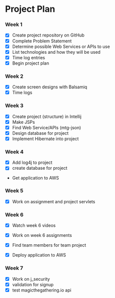 # Project Plan

### Week 1
- [X] Create project repository on GitHub
- [X] Complete Problem Statement
- [X] Determine possible Web Services or APIs to use
- [X] List technologies and how they will be used
- [X] Time log entries
- [X] Begin project plan

### Week 2
- [X] Create screen designs with Balsamiq
- [X] Time logs

### Week 3
- [X] Create project (structure) in Intellij
- [X] Make JSPs
- [X] Find Web Service/APIs (mtg-json)
- [X] Design database for project
- [X] Implement Hibernate into project

### Week 4
- [X] Add log4j to project
- [X] create database for project
- Get application to AWS

### Week 5
- [X] Work on assignment and project servlets

### Week 6
- [X] Watch week 6 videos
- [X] Work on week 6 assignments
- [X] Find team members for team project
- [X] Deploy application to AWS


### Week 7
- [X] Work on j_security
- [X] validation for signup
- [X] test magicthegathering.io api
